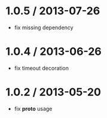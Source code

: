 
1.0.5 / 2013-07-26 
==================

 * fix missing dependency

1.0.4 / 2013-06-26 
==================

 * fix timeout decoration

1.0.2 / 2013-05-20 
==================

 * fix __proto__ usage
